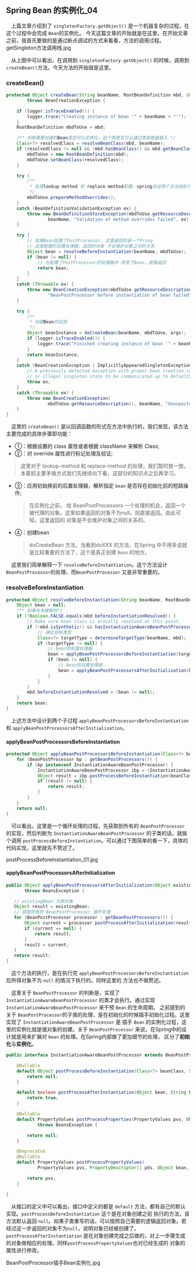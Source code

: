 ## Spring Bean 的实例化_04
&ensp;&ensp;上篇文章介绍到了 `singletonFactory.getObject()` 是一个机器复杂的过程，在这个过程中会完成 `Bean`的实例化。
今天这篇文章的开始就是在这里。在开始文章之前，我首先要做的是通过断点调试的方式来看看，方法的调用过程。
getSingleton方法调用栈.jpg

&ensp;&ensp;从上图中可以看出，在调用到 `singletonFactory.getObject()` 的时候，调用到 `createBean()`方法。今天方法的开始就是这里。

### createBean()
```java
protected Object createBean(String beanName, RootBeanDefinition mbd, @Nullable Object[] args)
        throws BeanCreationException {

    if (logger.isTraceEnabled()) {
        logger.trace("Creating instance of bean '" + beanName + "'");
    }
    RootBeanDefinition mbdToUse = mbd;

    /** 判断需要创建的Bean是否可以实例化，这个类是否可以通过类装载器载入 */
    Class<?> resolvedClass = resolveBeanClass(mbd, beanName);
    if (resolvedClass != null && !mbd.hasBeanClass() && mbd.getBeanClassName() != null) {
        mbdToUse = new RootBeanDefinition(mbd);
        mbdToUse.setBeanClass(resolvedClass);
    }

    try {
        /**
         * 处理lookup-method 和 replace-method配置，spring将这两个方法统称为 method overrides
         */
        mbdToUse.prepareMethodOverrides();
    }
    catch (BeanDefinitionValidationException ex) {
        throw new BeanDefinitionStoreException(mbdToUse.getResourceDescription(),
                beanName, "Validation of method overrides failed", ex);
    }

    try {
        // 如果Bean配置了PostProcessor，这里返回的是一个Proxy
        // 这里配置的后置处理器，返回的对象 不会维护对象之间的关系
        Object bean = resolveBeforeInstantiation(beanName, mbdToUse);
        if (bean != null) {
            // 在配置了PostProcessor的处理器中 改变了Bean，直接返回
            return bean;
        }
    }
    catch (Throwable ex) {
        throw new BeanCreationException(mbdToUse.getResourceDescription(), beanName,
                "BeanPostProcessor before instantiation of bean failed", ex);
    }

    try {
        /**
         * 创建Bean的实例
         */
        Object beanInstance = doCreateBean(beanName, mbdToUse, args);
        if (logger.isTraceEnabled()) {
            logger.trace("Finished creating instance of bean '" + beanName + "'");
        }
        return beanInstance;
    }
    catch (BeanCreationException | ImplicitlyAppearedSingletonException ex) {
        // A previously detected exception with proper bean creation context already,
        // or illegal singleton state to be communicated up to DefaultSingletonBeanRegistry.
        throw ex;
    }
    catch (Throwable ex) {
        throw new BeanCreationException(
                mbdToUse.getResourceDescription(), beanName, "Unexpected exception during bean creation", ex);
    }
}
```
&ensp;&ensp;这里的 `createBean()` 是以回调函数的形式在方法中执行的，我们发现，该方法主要完成的具体步骤即功能：

 *  ①：根据设置的 class 属性或者根据 className 来解析 Class;
 *  ②：对 override 属性进行标记处理及验证;
  > 这里对于 lookup-method 和 replace-method 的处理，我们暂时放一放。本着抓主要矛盾方式我们先继续向下看，这部分的知识点之后再学习。 

 * ③：应用初始换前的后置处理器，解析指定 `bean` 是否存在初始化前的短路操作;
   > 在实例化之前， 给 BeanPostProcessors 一个处理的机会，返回一个被代理的对象。这里如果返回的对象不为null，则直接返回。由此可知，这里返回的
     对象是不会维护对象之间的关系的。
                                              
 * ④：创建bean
   > doCreateBean 方法，当看到doXXX 的方法，在Spring 中不用多说就是比较重要的方法了，这个是真正创建 `Bean` 的地方。
 
&ensp;&ensp;这里我们简单解释一下 `resolveBeforeInstantiation`。这个方法设计 `BeanPostProcessor`的处理，而`BeanPostProcessor` 又是非常重要的。
### resolveBeforeInstantiation
```java
protected Object resolveBeforeInstantiation(String beanName, RootBeanDefinition mbd) {
    Object bean = null;
    /** 如果尚未被解析*/
    if (!Boolean.FALSE.equals(mbd.beforeInstantiationResolved)) {
        // Make sure bean class is actually resolved at this point.
        if (!mbd.isSynthetic() && hasInstantiationAwareBeanPostProcessors()) {
            // 确定目标类型
            Class<?> targetType = determineTargetType(beanName, mbd);
            if (targetType != null) {
                // bean的前置处理器
                bean = applyBeanPostProcessorsBeforeInstantiation(targetType, beanName);
                if (bean != null) {
                    // bean的后置处理器
                    bean = applyBeanPostProcessorsAfterInitialization(bean, beanName);
                }
            }
        }
        mbd.beforeInstantiationResolved = (bean != null);
    }
    return bean;
}
```
&ensp;&ensp;上述方法中设计到两个子过程 `applyBeanPostProcessorsBeforeInstantiation` 和 `applyBeanPostProcessorsAfterInitialization`。
#### applyBeanPostProcessorsBeforeInstantiation 
```java
protected Object applyBeanPostProcessorsBeforeInstantiation(Class<?> beanClass, String beanName) {
    for (BeanPostProcessor bp : getBeanPostProcessors()) {
        if (bp instanceof InstantiationAwareBeanPostProcessor) {
            InstantiationAwareBeanPostProcessor ibp = (InstantiationAwareBeanPostProcessor) bp;
            Object result = ibp.postProcessBeforeInstantiation(beanClass, beanName);
            if (result != null) {
                return result;
            }
        }
    }
    return null;
}
```
&ensp;&ensp;可以看出，这里是一个循环处理的过程，先获取到所有的 `BeanPostProcessor` 的实现，然后判断为 `InstantiationAwareBeanPostProcessor`
的子类的话，就挨个调用 `postProcessBeforeInstantiation`。可以通过下图简单的看一下，具体的代码实现，这里就先不赘述了。

 postProcessBeforeInstantiation_01.jpg
 
 #### applyBeanPostProcessorsAfterInitialization
 ```java
public Object applyBeanPostProcessorsAfterInitialization(Object existingBean, String beanName)
        throws BeansException {

    // existingBean 为原对象
    Object result = existingBean;
    // 获取所有的 BeanPostProcessor 循环处理
    for (BeanPostProcessor processor : getBeanPostProcessors()) {
        Object current = processor.postProcessAfterInitialization(result, beanName);
        if (current == null) {
            return result;
        }
        result = current;
    }
    return result;
}
```
&ensp;&ensp;这个方法的执行，是在执行完 `applyBeanPostProcessorsBeforeInstantiation` 后所得对象不为 `null` 的情况下执行的。同样这里的
方法也不做赘述。

&ensp;&ensp;这里关于 `BeanPostProcessor` 的判断是，实现了 `InstantiationAwareBeanPostProcessor` 的类才会执行。通过实现 `InstantiationAwareBeanPostProcessor`
来干预 `Bean` 的生命周期。 之前提到的关于 `BeanPostProcessor`的子类的处理，是在初始化的时候插手初始化过程。这里实现了 `InstantiationAwareBeanPostProcessor` 是
插手 `Bean` 的实例化过程，这里的实例化就是值对象的创建。关于 `BeanPostProcessor` 来说，在Spring中的设计就是用来扩展对 `bean` 的处理。在Spring内部做了更加细节的处理，
区分了**初始化**与**实例化**。
```java
public interface InstantiationAwareBeanPostProcessor extends BeanPostProcessor {

	@Nullable
	default Object postProcessBeforeInstantiation(Class<?> beanClass, String beanName) throws BeansException {
		return null;
	}

	default boolean postProcessAfterInstantiation(Object bean, String beanName) throws BeansException {
		return true;
	}

	@Nullable
	default PropertyValues postProcessProperties(PropertyValues pvs, Object bean, String beanName)
			throws BeansException {

		return null;
	}

	@Deprecated
	@Nullable
	default PropertyValues postProcessPropertyValues(
			PropertyValues pvs, PropertyDescriptor[] pds, Object bean, String beanName) throws BeansException {

		return pvs;
	}

}
```
&ensp;&ensp;从接口的定义中可以看出，接口中定义的都是 `default` 方法，都有自己的默认实现。`postProcessBeforeInstantiation` 这个是在对象创建之前
执行的方法，该方法默认返回 `null`。如果子类重写的话，可以按照自己需要的逻辑返回对象。若经过这一步返回的对象不为`null`，说明对象已经被创建了。
`postProcessAfterInstantiation` 是在对象创建完成之后做的，对上一步骤生成的对象做相应的处理。同样`postProcessPropertyValues`也对已经生成的
对象的属性进行修改。

BeanPostProcessor插手Bean实例化.jpg


